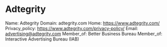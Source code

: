 
# Adtegrity

Name: Adtegrity
Domain: adtegrity.com
Home: https://www.adtegrity.com/
Privacy_policy: https://www.adtegrity.com/privacy-policy/
Email: advertising@adtegrity.com
Member_of: Better Business Bureau
Member_of: Interactive Advertising Bureau (IAB)
